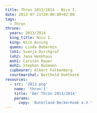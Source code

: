 ```yaml
---
title: Thron 2013/2014 - Nico I.
date: 2013-07-21T20:00:00+02:00
tags:
  - Thron
throne:
  years: 2013/2014
  king_title: Nico I.
  king: Nico Assing
  queen: Linda Bobermin
  loh1: Svenja Durchgraf
  loh2: Jana Henkhaus
  moh1: Carsten Rauer
  moh2: Stephan Busmann
  cupbearer: Albert Falkenberg
  courtmarshal: Berthold Doetkote
resources:
  - src: '2013.png'
    name: 'thron-1'
    title: 'Der Thron 2013/2014'
    params:
      copy: 'Buterland-Beckerhook e.V.'
---
```


